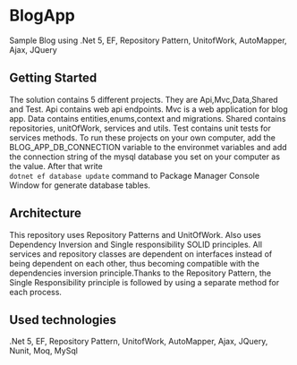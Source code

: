 # BlogApp
Sample Blog using .Net 5, EF, Repository Pattern, UnitofWork, AutoMapper, Ajax, JQuery

## Getting Started
The solution contains 5 different projects. They are Api,Mvc,Data,Shared and Test.
Api contains web api endpoints.
Mvc is a web application for blog app.
Data contains entities,enums,context and migrations.
Shared contains repositories, unitOfWork, services and utils.
Test contains unit tests for services methods.
To run these projects on your own computer, add the BLOG_APP_DB_CONNECTION variable to the environmet variables 
and add the connection string of the mysql database you set on your computer as the value. After that write  
`dotnet ef database update`
command to Package Manager Console Window for generate database tables.

## Architecture
This repository uses Repository Patterns and UnitOfWork. Also uses Dependency Inversion and Single responsibility SOLID principles.
All services and repository classes are dependent on interfaces instead of being dependent on each other, 
thus becoming compatible with the dependencies inversion principle.Thanks to the Repository Pattern, the Single Responsibility 
principle is followed by using a separate method for each process.

## Used technologies
.Net 5, EF, Repository Pattern, UnitofWork, AutoMapper, Ajax, JQuery, Nunit, Moq, MySql
